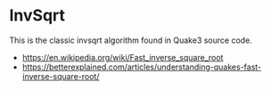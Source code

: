 # InvSqrt

This is the classic invsqrt algorithm found in Quake3 source code.

- https://en.wikipedia.org/wiki/Fast_inverse_square_root
- https://betterexplained.com/articles/understanding-quakes-fast-inverse-square-root/